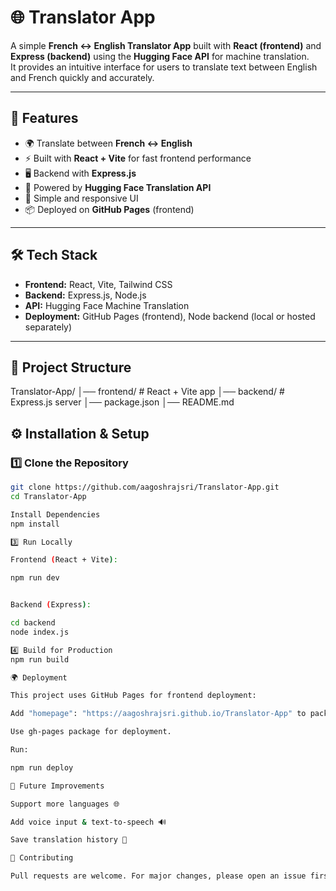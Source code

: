 # 🌐 Translator App

A simple **French ↔ English Translator App** built with **React (frontend)** and **Express (backend)** using the **Hugging Face API** for machine translation.  
It provides an intuitive interface for users to translate text between English and French quickly and accurately.

---

## 🚀 Features
- 🌍 Translate between **French ↔ English**
- ⚡ Built with **React + Vite** for fast frontend performance
- 🖥️ Backend with **Express.js**
- 🤖 Powered by **Hugging Face Translation API**
- 🎨 Simple and responsive UI
- 📦 Deployed on **GitHub Pages** (frontend)

---

## 🛠️ Tech Stack
- **Frontend:** React, Vite, Tailwind CSS  
- **Backend:** Express.js, Node.js  
- **API:** Hugging Face Machine Translation  
- **Deployment:** GitHub Pages (frontend), Node backend (local or hosted separately)

---

## 📂 Project Structure
Translator-App/
│── frontend/ # React + Vite app
│── backend/ # Express.js server
│── package.json
│── README.md

## ⚙️ Installation & Setup

### 1️⃣ Clone the Repository
```bash
git clone https://github.com/aagoshrajsri/Translator-App.git
cd Translator-App

Install Dependencies
npm install

3️⃣ Run Locally

Frontend (React + Vite):

npm run dev


Backend (Express):

cd backend
node index.js

4️⃣ Build for Production
npm run build

🌍 Deployment

This project uses GitHub Pages for frontend deployment:

Add "homepage": "https://aagoshrajsri.github.io/Translator-App" to package.json.

Use gh-pages package for deployment.

Run:

npm run deploy

📖 Future Improvements

Support more languages 🌐

Add voice input & text-to-speech 🔊

Save translation history 📜

🤝 Contributing

Pull requests are welcome. For major changes, please open an issue first to discuss what you’d like to change.
